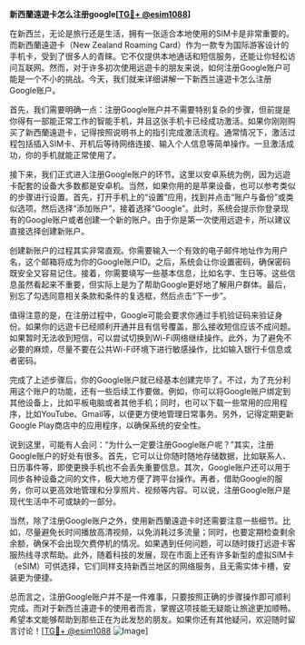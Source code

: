 **新西蘭遠遊卡怎么注册google[[TG💪+ @esim1088](https://t.me/s/esim1088)]**

在新西兰，无论是旅行还是生活，拥有一张适合本地使用的SIM卡是非常重要的。而新西蘭遠遊卡（New Zealand Roaming Card）作为一款专为国际游客设计的手机卡，受到了很多人的青睐。它不仅提供本地通话和短信服务，还能让你轻松访问互联网。然而，对于许多初次使用远遊卡的朋友来说，如何注册Google账户可能是一个不小的挑战。今天，我们就来详细讲解一下新西兰遠遊卡怎么注册Google账户。

首先，我们需要明确一点：注册Google账户并不需要特别复杂的步骤，但前提是你得有一部能正常工作的智能手机，并且这张手机卡已经成功激活。如果你刚刚购买了新西蘭遠遊卡，记得按照说明书上的指引完成激活流程。通常情况下，激活过程包括插入SIM卡、开机后等待网络连接、输入个人信息等简单操作。一旦激活成功，你的手机就能正常使用了。

接下来，我们正式进入注册Google账户的环节。这里以安卓系统为例，因为远遊卡配套的设备大多数都是安卓机。当然，如果你用的是苹果设备，也可以参考类似的步骤进行设置。首先，打开手机上的“设置”应用，找到并点击“账户与备份”或类似选项。然后选择“添加账户”，接着选择“Google”。此时，系统会提示你登录现有的Google账户或者创建一个新的账户。由于你是第一次使用远遊卡，所以建议直接选择创建新账户。

创建新账户的过程其实非常直观。你需要输入一个有效的电子邮件地址作为用户名，这个邮箱将成为你的Google账户ID。之后，系统会让你设置密码，确保密码既安全又容易记住。接着，你需要填写一些基本信息，比如名字、生日等。这些信息虽然看起来不重要，但实际上是为了帮助Google更好地了解用户群体。最后，别忘了勾选同意相关条款和条件的复选框，然后点击“下一步”。

值得注意的是，在注册过程中，Google可能会要求你通过手机验证码来验证身份。如果你的远遊卡已经顺利开通并且有信号覆盖，那么接收短信应该不成问题。如果暂时无法收到短信，可以尝试切换到Wi-Fi网络继续操作。此外，为了避免不必要的麻烦，尽量不要在公共Wi-Fi环境下进行敏感操作，比如输入银行卡信息或者密码。

完成了上述步骤后，你的Google账户就已经基本创建完毕了。不过，为了充分利用这个账户的功能，还有一些后续工作要做。例如，你可以将Google账户绑定到其他设备上，比如平板电脑或者其他手机；同时，也可以下载一些常用的应用程序，比如YouTube、Gmail等，以便更方便地管理日常事务。另外，记得定期更新Google Play商店中的应用程序，以确保系统的安全性。

说到这里，可能有人会问：“为什么一定要注册Google账户呢？”其实，注册Google账户的好处有很多。首先，它可以让你随时随地存储数据，比如联系人、日历事件等，即使更换手机也不会丢失重要信息。其次，Google账户还可以用于同步各种设备之间的文件，极大地方便了跨平台操作。再者，借助Google的服务，你可以更高效地管理和分享照片、视频等内容。可以说，注册Google账户是现代生活中不可或缺的一部分。

当然，除了注册Google账户之外，使用新西蘭遠遊卡时还需要注意一些细节。比如，尽量避免长时间播放高清视频，以免消耗过多流量；同时，也要定期检查剩余余额，确保不会出现欠费停机的情况。如果遇到任何问题，可以随时拨打远遊卡客服热线寻求帮助。此外，随着科技的发展，现在市面上还有许多新型的虚拟SIM卡（eSIM）可供选择，它们同样支持新西兰地区的网络服务，且无需实体卡槽，安装更为便捷。

总而言之，注册Google账户并不是一件难事，只要按照正确的步骤操作即可顺利完成。而对于新西兰遠遊卡的使用者而言，掌握这项技能无疑能让旅途更加顺畅。希望本文能够帮助到那些正在为此发愁的朋友。如果你还有其他疑问，欢迎随时留言讨论！[[TG💪+ @esim1088](https://t.me/s/esim1088) ![Image](https://i.postimg.cc/4NQfJmqS/Snipaste-2025-05-13-00-14-12.png)]